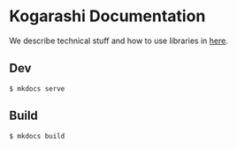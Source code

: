 # Kogarashi Documentation

We describe technical stuff and how to use libraries in [here](https://kogarashinetwork.github.io/).

## Dev

```
$ mkdocs serve
```

## Build

```
$ mkdocs build
```
